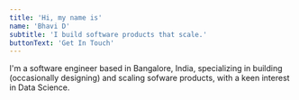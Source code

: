 ```yaml
---
title: 'Hi, my name is'
name: 'Bhavi D'
subtitle: 'I build software products that scale.'
buttonText: 'Get In Touch'
---
```


I'm a software engineer based in Bangalore, India, specializing in building (occasionally designing) and scaling sofware products, with a keen interest in Data Science.

